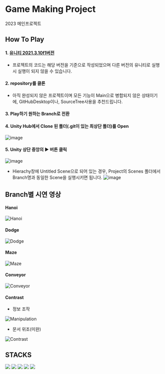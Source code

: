 # Game Making Project
2023 메인프로젝트

## How To Play
#### 1. [유니티 2021.3.10f1버전](https://unity.com/releases/editor/archive)
+ 프로젝트의 코드는 해당 버전을 기준으로 작성되었으며 다른 버전의 유니티로 실행 시 실행이 되지 않을 수 있습니다.
#### 2. repository를 클론
+ 아직 완성되지 않은 프로젝트이며 모든 기능이 Main으로 병합되지 않은 상태이기에,
 GitHubDesktop이나, SourceTree사용을 추천드립니다.
#### 3. Play하기 원하는 Branch로 전환

#### 4. Unity Hub에서 Clone 된 폴더(.git이 있는 최상단 폴더)를 Open
![image](https://github.com/Leeslave/project_Editor/assets/88094627/77516631-7804-469d-a8f1-f3a3d2d2f6b4)
#### 5. Unity 상단 중앙의 ▶️ 버튼 클릭
![image](https://github.com/Leeslave/project_Editor/assets/88094627/cfc5b4a6-a126-470c-b6a2-7dc28de97865)
+ Hierachy창에 Untitled Scene으로 되어 있는 경우, Project의 Scenes 폴더에서 Branch명과 동일한 Scene을 실행시키면 됩니다.
![image](https://github.com/Leeslave/project_Editor/assets/88094627/102e07a3-5c07-489e-b33a-13217e00acf7)

## Branch별 시연 영상
#### Hanoi
![Hanoi](https://github.com/Leeslave/project_Editor/assets/88094627/49fe3d55-4932-4ad2-98a6-1f40105246d5)
#### Dodge
![Dodge](https://github.com/Leeslave/project_Editor/assets/88094627/831d3efc-d43e-4777-bd33-71691518a3a1)
#### Maze
![Maze](https://github.com/Leeslave/project_Editor/assets/88094627/652c22be-565a-49af-a468-fedf21aecbc0)
#### Conveyor
![Conveyor](https://github.com/Leeslave/project_Editor/assets/88094627/4637f163-e421-4b1f-88c0-7be4f51e47c7)
#### Contrast
+ 정보 조작

![Manipulation](https://github.com/Leeslave/project_Editor/assets/88094627/ff305189-f914-44c8-bfd3-e19554c18b88)
+ 문서 위조(미완)

![Contrast](https://github.com/Leeslave/project_Editor/assets/88094627/612a06b0-fa50-45c1-8d7e-a5a4f33382f8)


## STACKS
<div align=left> 
  <img src="https://img.shields.io/badge/github-181717?style=for-the-badge&logo=github&logoColor=white">
  <img src="https://img.shields.io/badge/unity-FFFFFF?style=for-the-badge&logo=Unity&logoColor=black">
  <img src="https://img.shields.io/badge/notion-000000?style=for-the-badge&logo=notion&logoColor=white">
  <img src="https://img.shields.io/badge/visualstudio-5C2D91?style=for-the-badge&logo=visualstudio&logoColor=white">
  <img src="https://img.shields.io/badge/discord-5865F2?style=for-the-badge&logo=discord&logoColor=white">
</div>
